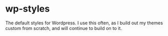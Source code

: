 wp-styles
=========

The default styles for Wordpress. I use this often, as I build out my themes custom from scratch, and will continue to build on to it.
